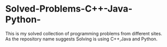 # Solved-Problems-C++-Java-Python-
This is my solved collection of programming problems from different sites.
As the repository name suggests Solving is using C++,Java and Python.
